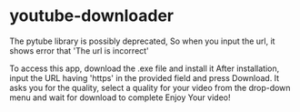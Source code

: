 # youtube-downloader

The pytube library is possibly deprecated, So when you input the url, it shows error that 'The url is incorrect'

To access this app, download the .exe file and install it
After installation, input the URL having 'https' in the provided field and press Download.
It asks you for the quality, select a quality for your video from the drop-down menu and wait for download to complete
Enjoy Your video!

